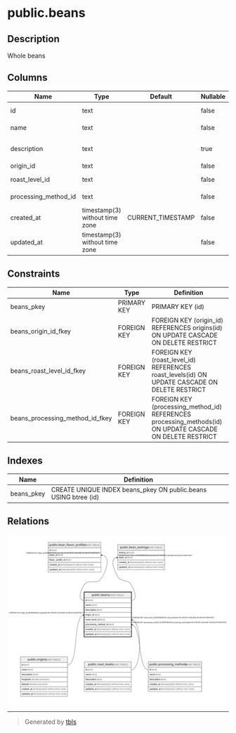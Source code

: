 # public.beans

## Description

Whole beans

## Columns

| Name                 | Type                           | Default           | Nullable | Children                                                                                                      | Parents                                                   | Comment                |
| -------------------- | ------------------------------ | ----------------- | -------- | ------------------------------------------------------------------------------------------------------------- | --------------------------------------------------------- | ---------------------- |
| id                   | text                           |                   | false    | [public.bean_flavor_profiles](public.bean_flavor_profiles.md) [public.bean_tastings](public.bean_tastings.md) |                                                           | Whole bean ID          |
| name                 | text                           |                   | false    |                                                                                                               |                                                           | Whole bean name        |
| description          | text                           |                   | true     |                                                                                                               |                                                           | Whole bean description |
| origin_id            | text                           |                   | false    |                                                                                                               | [public.origins](public.origins.md)                       | Origin ID              |
| roast_level_id       | text                           |                   | false    |                                                                                                               | [public.roast_levels](public.roast_levels.md)             | Roast level ID         |
| processing_method_id | text                           |                   | false    |                                                                                                               | [public.processing_methods](public.processing_methods.md) | Processing method ID   |
| created_at           | timestamp(3) without time zone | CURRENT_TIMESTAMP | false    |                                                                                                               |                                                           |                        |
| updated_at           | timestamp(3) without time zone |                   | false    |                                                                                                               |                                                           |                        |

## Constraints

| Name                            | Type        | Definition                                                                                                |
| ------------------------------- | ----------- | --------------------------------------------------------------------------------------------------------- |
| beans_pkey                      | PRIMARY KEY | PRIMARY KEY (id)                                                                                          |
| beans_origin_id_fkey            | FOREIGN KEY | FOREIGN KEY (origin_id) REFERENCES origins(id) ON UPDATE CASCADE ON DELETE RESTRICT                       |
| beans_roast_level_id_fkey       | FOREIGN KEY | FOREIGN KEY (roast_level_id) REFERENCES roast_levels(id) ON UPDATE CASCADE ON DELETE RESTRICT             |
| beans_processing_method_id_fkey | FOREIGN KEY | FOREIGN KEY (processing_method_id) REFERENCES processing_methods(id) ON UPDATE CASCADE ON DELETE RESTRICT |

## Indexes

| Name       | Definition                                                      |
| ---------- | --------------------------------------------------------------- |
| beans_pkey | CREATE UNIQUE INDEX beans_pkey ON public.beans USING btree (id) |

## Relations

![er](public.beans.svg)

---

> Generated by [tbls](https://github.com/k1LoW/tbls)
